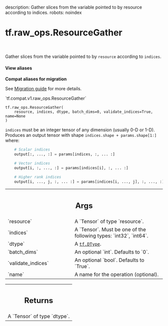 description: Gather slices from the variable pointed to by resource according to indices.
robots: noindex

# tf.raw_ops.ResourceGather

<!-- Insert buttons and diff -->

<table class="tfo-notebook-buttons tfo-api nocontent" align="left">

</table>



Gather slices from the variable pointed to by `resource` according to `indices`.

<section class="expandable">
  <h4 class="showalways">View aliases</h4>
  <p>
<b>Compat aliases for migration</b>
<p>See
<a href="https://www.tensorflow.org/guide/migrate">Migration guide</a> for
more details.</p>
<p>`tf.compat.v1.raw_ops.ResourceGather`</p>
</p>
</section>

<pre class="devsite-click-to-copy prettyprint lang-py tfo-signature-link">
<code>tf.raw_ops.ResourceGather(
    resource, indices, dtype, batch_dims=0, validate_indices=True, name=None
)
</code></pre>



<!-- Placeholder for "Used in" -->

`indices` must be an integer tensor of any dimension (usually 0-D or 1-D).
Produces an output tensor with shape `indices.shape + params.shape[1:]` where:

```python
    # Scalar indices
    output[:, ..., :] = params[indices, :, ... :]

    # Vector indices
    output[i, :, ..., :] = params[indices[i], :, ... :]

    # Higher rank indices
    output[i, ..., j, :, ... :] = params[indices[i, ..., j], :, ..., :]
```

<!-- Tabular view -->
 <table class="responsive fixed orange">
<colgroup><col width="214px"><col></colgroup>
<tr><th colspan="2"><h2 class="add-link">Args</h2></th></tr>

<tr>
<td>
`resource`
</td>
<td>
A `Tensor` of type `resource`.
</td>
</tr><tr>
<td>
`indices`
</td>
<td>
A `Tensor`. Must be one of the following types: `int32`, `int64`.
</td>
</tr><tr>
<td>
`dtype`
</td>
<td>
A <a href="../../tf/dtypes/DType.md"><code>tf.DType</code></a>.
</td>
</tr><tr>
<td>
`batch_dims`
</td>
<td>
An optional `int`. Defaults to `0`.
</td>
</tr><tr>
<td>
`validate_indices`
</td>
<td>
An optional `bool`. Defaults to `True`.
</td>
</tr><tr>
<td>
`name`
</td>
<td>
A name for the operation (optional).
</td>
</tr>
</table>



<!-- Tabular view -->
 <table class="responsive fixed orange">
<colgroup><col width="214px"><col></colgroup>
<tr><th colspan="2"><h2 class="add-link">Returns</h2></th></tr>
<tr class="alt">
<td colspan="2">
A `Tensor` of type `dtype`.
</td>
</tr>

</table>

